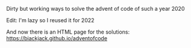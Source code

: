 Dirty but working ways to solve the advent of code of such a year 2020

Edit: I'm lazy so I reused it for 2022

And now there is an HTML page for the solutions: https://biackjack.github.io/adventofcode
